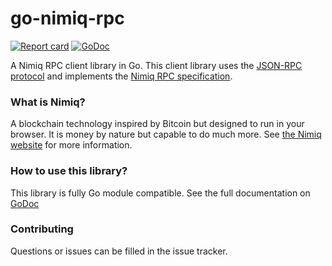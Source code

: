 # go-nimiq-rpc

[![Report card](https://goreportcard.com/badge/github.com/redmaner/go-nimiq-rpc)](https://goreportcard.com/report/github.com/redmaner/go-nimiq-rpc)
[![GoDoc](https://godoc.org/github.com/redmaner/go-nimiq-rpc?status.svg)](https://godoc.org/github.com/redmaner/go-nimiq-rpc)

A Nimiq RPC client library in Go. This client library uses the [JSON-RPC protocol](https://www.jsonrpc.org/specification) and implements the [Nimiq RPC specification](https://github.com/nimiq/core-js/wiki/JSON-RPC-API#remotejs-client).

### What is Nimiq?
A blockchain technology inspired by Bitcoin but designed to run in your browser. It is money by nature but capable to do much more.
See [the Nimiq website](https://nimiq.com) for more information.

### How to use this library?
This library is fully Go module compatible. See the full documentation on [GoDoc](https://godoc.org/github.com/redmaner/go-nimiq-rpc)<br>

### Contributing
Questions or issues can be filled in the issue tracker.
